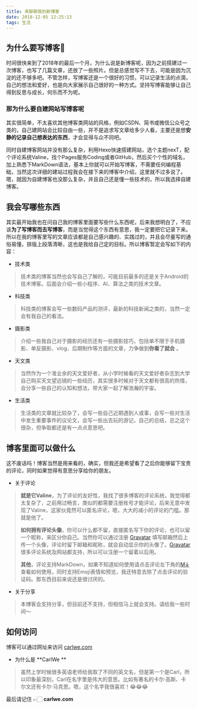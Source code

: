 ```yaml
---
title: 来聊聊我的新博客
date: 2018-12-05 12:25:13
tags: 生活
---
```


## 为什么要写博客🤔

时间很快来到了2018年的最后一个月，为什么说是新博客呢，因为之前搭建过一次博客，也写了几篇文章，还放了一些照片。<!--more-->但是总感觉写不下去，可能是因为沉淀的还不够多吧。不管怎样，写博客还是一个很好的习惯，可以记录生活的点滴，自己的想法和爱好，也是向大家展示自己很好的一种方式。坚持写博客能够让自己得到反思与成长，何乐而不为呢。

### 那为什么要自建网站写博客呢

其实很简单，不太喜欢其他博客类网站的风格，例如CSDN、简书或微信公众号之类的，自己建网站会比较自由一些，并不是追求写文章给多少人看，主要还是想**安静的记录自己想表达的东西**，才会显得与众不同吧。

同时自建博客网站并没有那么复杂，利用Hexo快速搭建网站，选个主题nexT，配个评论系统Valine，找个Pages服务Coding或者GitHub，然后买个个性的域名，加上熟悉下MarkDown语法，基本上你就可以开始写博客，不需要任何编程基础，当然这次详细的建站过程我会在接下来的博客中介绍，这里就不过多说了。嗯，就因为自建博客也没那么复杂，并且自己还是懂一些技术的，所以我选择自建博客。

## 我会写哪些东西

其实最开始我也在问自己我的博客里面要写些什么东西呢，后来我想明白了，不应该**为了写博客而去写博客**，而是当觉得这个东西有意思，我一定要把它记录下来。所以在我的博客里写的文章应该都是自己感兴趣的、实践过的，并且会尽量写的通俗易懂，排版上段落清晰，这也是我给自己定的目标。所以博客暂定会写如下的内容：

- 技术类

>技术类的博客当然也会写自己了解的，可能目前最多的还是关于Android的技术博客。后面会介绍一些小程序、AI、算法之类的技术文章。

- 科技类

>科技类的博客会写一些数码产品的测评，最新的科技新闻之类的，当然一定会有我自己的看法。

- 摄影类

> 介绍一些我自己对于摄影的经历还有一些摄影技巧，包括单不限于手机摄影、单反摄影、vlog、后期制作等方面的文章，力争做到**你看了就会** 。

- 天文类

> 当然作为一个准业余的天文爱好者，从小学时候看的天文爱好者杂志到大学自己购买天文望远镜的一些经历，其实很多时候对于天文都有很高的热情，会分享一些自己的认知和想法，带大家一起了解浩瀚的宇宙。

- 生活类

>生活类的文章就比较杂了，会写一些自己近期遇到人或事，会写一些对生活中发生重要事件的议论文，会写一些出去玩的游记，自己的总结，总之这个很杂，但争取都还是有一点点意思吧。

## 博客里面可以做什么

这不废话吗！博客当然是用来看的，确实，但我还是希望看了之后你能够留下宝贵的评论，同时如果觉得有意思分享给你的朋友。

* 关于评论

>**就是它Valine**，为了评论的友好性，我找了很多博客的评论系统，我觉得都太复杂了，之前用过畅言，类似的都需要注册账号才能评论，后来无意中发现了Valine，这家伙竟然可以匿名评论，嗯，大大的减小的评论的门槛。那就是他了。
>
>**如何拥有评论头像**，你可以什么都不留，直接匿名写下你的评论，也可以留一个昵称，来区分你自己。当然你可以通过注册 [Gravatar](https://en.gravatar.com/) 填写邮箱然后上传一个头像，评论时留下邮箱和昵称，就会自动显示你的头像了。[Gravatar](https://en.gravatar.com/) 很多评论系统及网站都支持，所以可以注册一个留着以后用。
>
>**其他**，评论支持MarkDown，如果不知道如何使用请点击评论左下角的[M↓](https://segmentfault.com/markdown) 查看如何使用，同时支持Emoji表情和预览，我还特意去除了点击评论的验证码。那东西目前来说还是很讨厌的。

* 关于分享

> 本博客会支持分享，但目前还不支持，但相信马上就会支持。请给我一些时间～

## 如何访问

博客可以通过网址来访问 [carlwe.com](https://www.carlwe.com) 

- 为什么是 **CarlWe **

> 虽然上学时候很多英语老师给我取了不同的英文名，但是第一个是Carl，所以印象最深刻，Carl在名字里是伟大的意思。比如有著名的卡尔·高斯、卡尔文还有卡尔·马克思。嗯，这个名字我很喜欢！😂😂😂

最后请记住 👉🏻 **carlwe.com**



